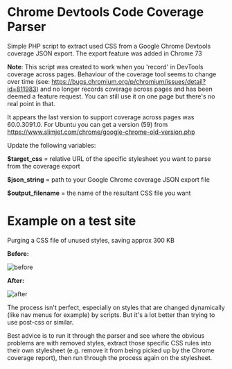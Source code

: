 # Chrome Devtools Code Coverage Parser

Simple PHP script to extract used CSS from a Google Chrome Devtools coverage JSON export. The export feature was added in Chrome 73

**Note**: This script was created to work when you 'record' in DevTools coverage across pages. Behaviour of the coverage tool seems to change over time (see: https://bugs.chromium.org/p/chromium/issues/detail?id=811983) and no longer records coverage across pages and has been deemed a feature request. You can still use it on one page but there's no real point in that.

It appears the last version to support coverage across pages was 60.0.3091.0. For Ubuntu you can get a version (59) from https://www.slimjet.com/chrome/google-chrome-old-version.php 

Update the following variables:

**$target_css** = relative URL of the specific stylesheet you want to parse from the coverage export

**$json_string** = path to your Google Chrome coverage JSON export file

**$output_filename** = the name of the resultant CSS file you want

# Example on a test site 

Purging a CSS file of unused styles, saving approx 300 KB

**Before:**

![before](https://user-images.githubusercontent.com/46265707/55680704-fb30ad00-5914-11e9-8bf5-ece7fcaea7c3.png)

**After:**

![after](https://user-images.githubusercontent.com/46265707/55680703-fb30ad00-5914-11e9-8dbe-24f963e48e6e.png)

The process isn't perfect, especially on styles that are changed dynamically (like nav menus for example) by scripts. But it's a lot better than trying to use post-css or similar.

Best advice is to run it through the parser and see where the obvious problems are with removed styles, extract those specific CSS rules into their own stylesheet (e.g. remove it from being picked up by the Chrome coverage report), then run through the process again on the stylesheet.
